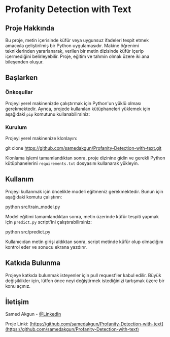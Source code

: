 # Profanity Detection with Text

## Proje Hakkında
Bu proje, metin içerisinde küfür veya uygunsuz ifadeleri tespit etmek amacıyla geliştirilmiş bir Python uygulamasıdır. Makine öğrenimi tekniklerinden yararlanarak, verilen bir metin dizisinde küfür içerip içermediğini belirleyebilir. Proje, eğitim ve tahmin olmak üzere iki ana bileşenden oluşur.

## Başlarken

### Önkoşullar
Projeyi yerel makinenizde çalıştırmak için Python'un yüklü olması gerekmektedir. Ayrıca, projede kullanılan kütüphaneleri yüklemek için aşağıdaki `pip` komutunu kullanabilirsiniz:


### Kurulum
Projeyi yerel makinenize klonlayın:

git clone https://github.com/samedakgun/Profanity-Detection-with-text.git

Klonlama işlemi tamamlandıktan sonra, proje dizinine gidin ve gerekli Python kütüphanelerini `requirements.txt` dosyasını kullanarak yükleyin.

## Kullanım
Projeyi kullanmak için öncelikle modeli eğitmeniz gerekmektedir. Bunun için aşağıdaki komutu çalıştırın:

python src/train_model.py


Model eğitimi tamamlandıktan sonra, metin üzerinde küfür tespiti yapmak için `predict.py` script'ini çalıştırabilirsiniz:

python src/predict.py


Kullanıcıdan metin girişi aldıktan sonra, script metinde küfür olup olmadığını kontrol eder ve sonucu ekrana yazdırır.

## Katkıda Bulunma
Projeye katkıda bulunmak isteyenler için pull request'ler kabul edilir. Büyük değişiklikler için, lütfen önce neyi değiştirmek istediğinizi tartışmak üzere bir konu açınız.

## İletişim
Samed Akgun - [@LinkedIn](https://www.https://www.linkedin.com/in/abdussamed-akg%C3%BCn-5b68141b9/)

Proje Linki: [https://github.com/samedakgun/Profanity-Detection-with-text](https://github.com/samedakgun/Profanity-Detection-with-text)
